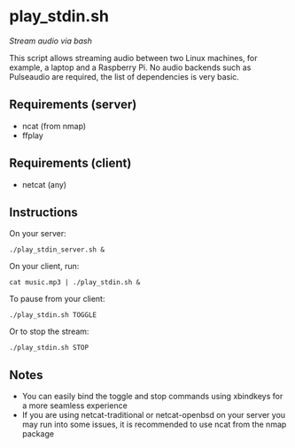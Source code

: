 # play_stdin.sh
*Stream audio via bash*

This script allows streaming audio between two Linux machines, for example, a laptop and a Raspberry Pi. No audio backends such as Pulseaudio are required, the list of dependencies is very basic.
## Requirements (server)
* ncat (from nmap)
* ffplay
## Requirements (client)
* netcat (any)

## Instructions 
On your server:

`./play_stdin_server.sh &`

On your client, run:

`cat music.mp3 | ./play_stdin.sh &`

To pause from your client:

`./play_stdin.sh TOGGLE`

Or to stop the stream:

`./play_stdin.sh STOP`

## Notes 
* You can easily bind the toggle and stop commands using xbindkeys for a more seamless experience
* If you are using netcat-traditional or netcat-openbsd on your server you may run into some issues, it is recommended to use ncat from the nmap package
